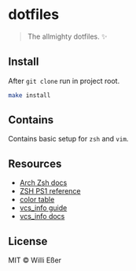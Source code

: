 # dotfiles
> The allmighty dotfiles. ✨

## Install

After `git clone` run in project root.

```bash
make install
```
## Contains

Contains basic setup for `zsh` and `vim`.

## Resources

* [Arch Zsh docs](https://wiki.archlinux.org/index.php/zsh)
* [ZSH PS1 reference](https://wiki.gentoo.org/wiki/Zsh/Guide)
* [color table](https://upload.wikimedia.org/wikipedia/commons/1/15/Xterm_256color_chart.svg)
* [vcs_info guide](http://arjanvandergaag.nl/blog/customize-zsh-prompt-with-vcs-info.html)
* [vcs_info docs](http://zsh.sourceforge.net/Doc/Release/User-Contributions.html#Version-Control-Information)

## License

MIT © Willi Eßer
